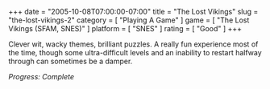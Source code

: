 +++
date = "2005-10-08T07:00:00-07:00"
title = "The Lost Vikings"
slug = "the-lost-vikings-2"
category = [ "Playing A Game" ]
game = [ "The Lost Vikings (SFAM, SNES)" ]
platform = [ "SNES" ]
rating = [ "Good" ]
+++

Clever wit, wacky themes, brilliant puzzles.  A really fun experience most of the time, though some ultra-difficult levels and an inability to restart halfway through can sometimes be a damper.

<i>Progress: Complete</i>